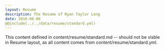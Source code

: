```yaml
---
layout: Resume
description: The Resume of Ryan Taylor Long
date: 2016-06-06
@@include(../../data/resume/standard.yml)
---
```


This content defined in content/resume/standard.md -- should not be visble in Resume layout, as all content comes from content/resume/standard.yml.
